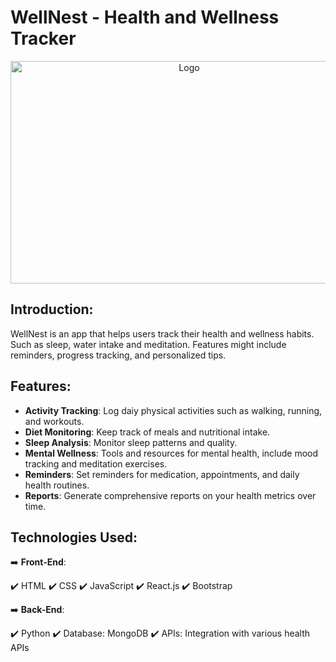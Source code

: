 # WellNest - Health and Wellness Tracker

<div align="center">
  <img src="https://cdn.filestackcontent.com/no_metadata/output=format:webp/resize=w:256,h:256,fit:max/quality=value:70/compress/cache=expiry:max/fzcTLFC3TAeuUkT3EBeP" alt="Logo" width="556" height="356">
</div>

## Introduction:

WellNest is an app that helps users track their health and wellness habits. Such as sleep, water intake and meditation. Features might include reminders, progress tracking, and personalized tips.

## Features:

- **Activity Tracking**: Log daiy physical activities such as walking, running, and workouts.
- **Diet Monitoring**: Keep track of meals and nutritional intake.
- **Sleep Analysis**: Monitor sleep patterns and quality.
- **Mental Wellness**: Tools and resources for mental health, include mood tracking and meditation exercises.
- **Reminders**: Set reminders for medication, appointments, and daily health routines.
- **Reports**: Generate comprehensive reports on your health metrics over time.

## Technologies Used:

➡️ **Front-End**:

✔️ HTML
✔️ CSS
✔️ JavaScript
✔️ React.js
✔️ Bootstrap

➡️ **Back-End**:

✔️ Python
✔️ Database: MongoDB
✔️ APIs: Integration with various health APIs
